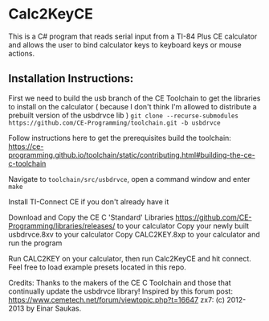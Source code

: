 # Calc2KeyCE

This is a C# program that reads serial input from a TI-84 Plus CE calculator and allows the user to bind calculator keys to keyboard keys or mouse actions.

## Installation Instructions:

First we need to build the usb branch of the CE Toolchain to get the libraries to install on the calculator ( because I don't think I'm allowed to distribute a prebuilt version of the usbdrvce lib )
`git clone --recurse-submodules https://github.com/CE-Programming/toolchain.git -b usbdrvce`

Follow instructions here to get the prerequisites build the toolchain:
https://ce-programming.github.io/toolchain/static/contributing.html#building-the-ce-c-toolchain

Navigate to `toolchain/src/usbdrvce`, open a command window and enter `make`

Install TI-Connect CE if you don't already have it

Download and Copy the CE C 'Standard' Libraries https://github.com/CE-Programming/libraries/releases/ to your calculator
Copy your newly built usbdrvce.8xv to your calculator
Copy CALC2KEY.8xp to your calculator and run the program

Run CALC2KEY on your calculator, then run Calc2KeyCE and hit connect.
Feel free to load example presets located in this repo.


Credits:
        Thanks to the makers of the CE C Toolchain and those that continually update the usbdrvce library!
        Inspired by this forum post: https://www.cemetech.net/forum/viewtopic.php?t=16647
        zx7: (c) 2012-2013 by Einar Saukas.
